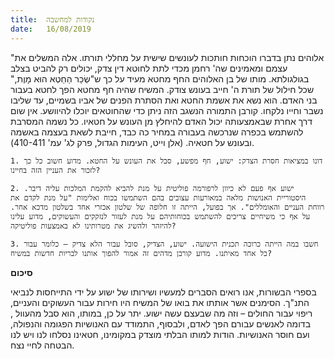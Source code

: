 ```yaml
---
title:  נקודות למחשבה
date:   16/08/2019
---
```


"אלוהים נתן בדברו הוכחות חותכות לעונשים שישית על מחללי תורתו. אלה המשלים את עצמם ומאמינים שה' רחמן מכדי לתת לחוטא דין צדק, יכולים רק להביט בצלב בגולגולתא. מותו של בן האלוהים החף מחטא מעיד על כך ש"שְׂכַר הַחֵטְא הוּא מָוֶת," שכל חילול של תורת ה' חייב בעונש צודק. המשיח שהיה חף מחטא הפך לחטא בעבור בני האדם. הוא נשא את אשמת החטא ואת הסתרת הפנים של אביו בשמיים, עד שליבו נשבר וחייו נלקחו. קורבן התמורה הנשגב הזה ניתן כדי שהחוטאים יוכלו להיוושע. אין שום דרך אחרת שבאמצעותה יכול האדם להיחלץ מן העונש על חטאיו. כל נשמה המסרבת להשתמש בכפרה שנרכשה בעבורה במחיר כה כבד, חייבת לשאת בעצמה באשמה ובעונש על חטאיה. (אלן וייט, העימות הגדול, פרק לג' עמ' 410-411). 

`1. דונו במציאות חסרת הצדק: ישוע, חף מפשע, סבל את העונש על החטא. מדוע חשוב כל כך לזכור את העניין הזה בחיינו?`

`2. ישוע אף פעם לא כיוון לרפורמה פוליטית על מנת להביא להקמת המלכות עליה דיבר. היסטוריית האנושות מלאה במאורעות עצובים בהם השתמשו בכוח ואלימות "על מנת לקדם את רווחת העניים והאומללים". אך בפועל, הייתה זו חלופה של שלטון אכזרי אחד בשלטון מדכא אחר. על אף כי משיחיים צריכים להשתמש בכוחותיהם על מנת לעזור לנזקקים והעשוקים, מדוע עלינו להיזהר ולהשיג את מטרותינו לא באמצעות פוליטיקה?`

`3. חשבו במה הייתה כרוכה תכנית הישועה. ישוע, הצדיק, סובל עבור הלא צדיק – כלומר עבור כל אחד מאיתנו. מדוע קורבן מדהים זה אמור להפוך אותנו לבריות חדשות במשיח?`

**סיכום**

בספרי הבשורות, אנו רואים הסברים למעשיו ושירותו של ישוע על ידי התייחסות לנביאי התנ"ך. הסימנים אשר אותתו את בואו של המשיח היו חירות עבור העשוקים והעניים, ריפוי עבור החולים – וזה מה שבעצם עשה ישוע. יתר על כן, במותו, הוא סבל מהעוול , בדומה לאנשים עבורם הפך לאדם, ולבסוף, התמודד עם האנושיות הפגומה והנפולה, ועם חוסר האנושיות. הודות למותו הבלתי מוצדק במקומינו, חטאינו נסלחו לנו ויש לנו הבטחה לחיי נצח.